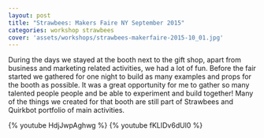 ```yaml
---
layout: post
title: "Strawbees: Makers Faire NY September 2015"
categories: workshop strawbees
cover: 'assets/workshops/strawbees-makerfaire-2015-10_01.jpg'
---
```

During the days we stayed at the booth next to the gift shop, apart from business and marketing related activities, we had a lot of fun. Before the fair started we gathered for one night to build as many examples and props for the booth as possible. It was a great opportunity for me to gather so many talented people people and be able to experiment and build together! Many of the things we created for that booth are still part of Strawbees and Quirkbot portfolio of main activities.

{% youtube HdjJwpAghwg %}
{% youtube fKLIDv6dUl0 %}
